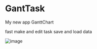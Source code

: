 # GantTask
My new app GanttChart 

fast make and edit task
save and load data

![image](https://github.com/user-attachments/assets/ad45fe2f-bd53-4e45-9518-b630d6810755)
